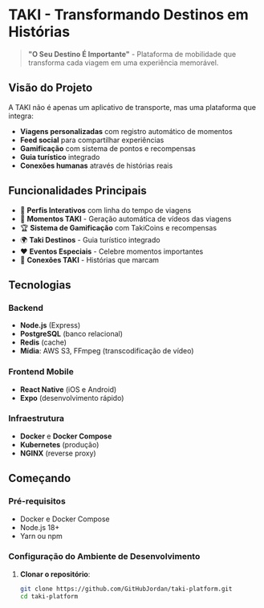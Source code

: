 # TAKI - Transformando Destinos em Histórias

> **"O Seu Destino É Importante"** - Plataforma de mobilidade que transforma cada viagem em uma experiência memorável.

## Visão do Projeto
A TAKI não é apenas um aplicativo de transporte, mas uma plataforma que integra:
- **Viagens personalizadas** com registro automático de momentos
- **Feed social** para compartilhar experiências
- **Gamificação** com sistema de pontos e recompensas
- **Guia turístico** integrado
- **Conexões humanas** através de histórias reais

## Funcionalidades Principais
- 📱 **Perfis Interativos** com linha do tempo de viagens
- 🎥 **Momentos TAKI** - Geração automática de vídeos das viagens
- 🏆 **Sistema de Gamificação** com TakiCoins e recompensas
- 🌍 **Taki Destinos** - Guia turístico integrado
- ❤️ **Eventos Especiais** - Celebre momentos importantes
- 💬 **Conexões TAKI** - Histórias que marcam

## Tecnologias
### Backend
- **Node.js** (Express)
- **PostgreSQL** (banco relacional)
- **Redis** (cache)
- **Mídia**: AWS S3, FFmpeg (transcodificação de vídeo)

### Frontend Mobile
- **React Native** (iOS e Android)
- **Expo** (desenvolvimento rápido)

### Infraestrutura
- **Docker** e **Docker Compose**
- **Kubernetes** (produção)
- **NGINX** (reverse proxy)

## Começando

### Pré-requisitos
- Docker e Docker Compose
- Node.js 18+
- Yarn ou npm

### Configuração do Ambiente de Desenvolvimento

1. **Clonar o repositório**:
   ```bash
   git clone https://github.com/GitHubJordan/taki-platform.git
   cd taki-platform